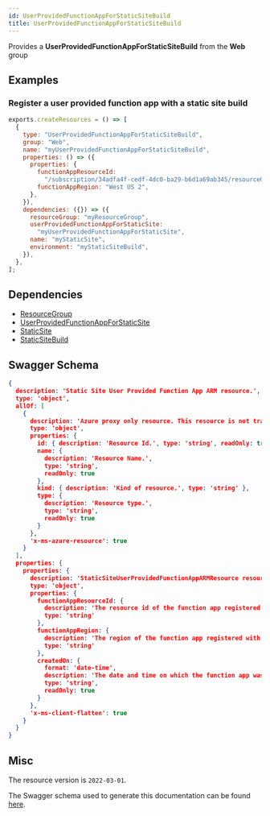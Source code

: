 ```yaml
---
id: UserProvidedFunctionAppForStaticSiteBuild
title: UserProvidedFunctionAppForStaticSiteBuild
---
```

Provides a **UserProvidedFunctionAppForStaticSiteBuild** from the **Web** group
## Examples
### Register a user provided function app with a static site build
```js
exports.createResources = () => [
  {
    type: "UserProvidedFunctionAppForStaticSiteBuild",
    group: "Web",
    name: "myUserProvidedFunctionAppForStaticSiteBuild",
    properties: () => ({
      properties: {
        functionAppResourceId:
          "/subscription/34adfa4f-cedf-4dc0-ba29-b6d1a69ab345/resourceGroups/functionRG/providers/Microsoft.Web/sites/testFunctionApp",
        functionAppRegion: "West US 2",
      },
    }),
    dependencies: ({}) => ({
      resourceGroup: "myResourceGroup",
      userProvidedFunctionAppForStaticSite:
        "myUserProvidedFunctionAppForStaticSite",
      name: "myStaticSite",
      environment: "myStaticSiteBuild",
    }),
  },
];

```
## Dependencies
- [ResourceGroup](../Resources/ResourceGroup.md)
- [UserProvidedFunctionAppForStaticSite](../Web/UserProvidedFunctionAppForStaticSite.md)
- [StaticSite](../Web/StaticSite.md)
- [StaticSiteBuild](../Web/StaticSiteBuild.md)
## Swagger Schema
```json
{
  description: 'Static Site User Provided Function App ARM resource.',
  type: 'object',
  allOf: [
    {
      description: 'Azure proxy only resource. This resource is not tracked by Azure Resource Manager.',
      type: 'object',
      properties: {
        id: { description: 'Resource Id.', type: 'string', readOnly: true },
        name: {
          description: 'Resource Name.',
          type: 'string',
          readOnly: true
        },
        kind: { description: 'Kind of resource.', type: 'string' },
        type: {
          description: 'Resource type.',
          type: 'string',
          readOnly: true
        }
      },
      'x-ms-azure-resource': true
    }
  ],
  properties: {
    properties: {
      description: 'StaticSiteUserProvidedFunctionAppARMResource resource specific properties',
      type: 'object',
      properties: {
        functionAppResourceId: {
          description: 'The resource id of the function app registered with the static site',
          type: 'string'
        },
        functionAppRegion: {
          description: 'The region of the function app registered with the static site',
          type: 'string'
        },
        createdOn: {
          format: 'date-time',
          description: 'The date and time on which the function app was registered with the static site.',
          type: 'string',
          readOnly: true
        }
      },
      'x-ms-client-flatten': true
    }
  }
}
```
## Misc
The resource version is `2022-03-01`.

The Swagger schema used to generate this documentation can be found [here](https://github.com/Azure/azure-rest-api-specs/tree/main/specification/web/resource-manager/Microsoft.Web/stable/2022-03-01/StaticSites.json).
